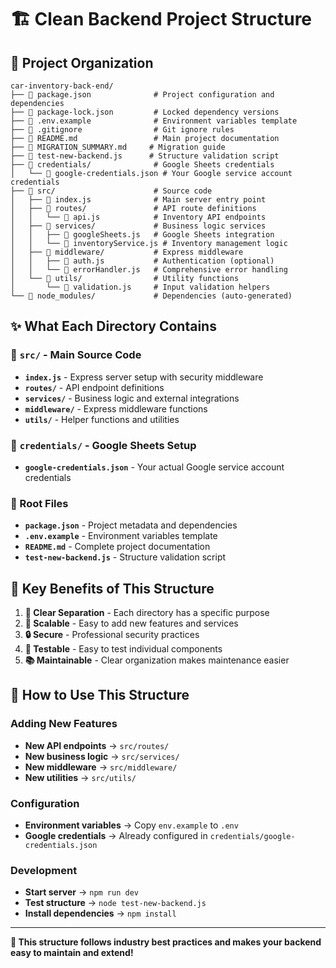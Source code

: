 # 🏗️ Clean Backend Project Structure

## 📁 **Project Organization**

```
car-inventory-back-end/
├── 📄 package.json              # Project configuration and dependencies
├── 📄 package-lock.json         # Locked dependency versions
├── 📄 .env.example              # Environment variables template
├── 📄 .gitignore                # Git ignore rules
├── 📄 README.md                 # Main project documentation
├── 📄 MIGRATION_SUMMARY.md     # Migration guide
├── 📄 test-new-backend.js      # Structure validation script
├── 📁 credentials/              # Google Sheets credentials
│   └── 📄 google-credentials.json # Your Google service account credentials
├── 📁 src/                      # Source code
│   ├── 📄 index.js              # Main server entry point
│   ├── 📁 routes/               # API route definitions
│   │   └── 📄 api.js            # Inventory API endpoints
│   ├── 📁 services/             # Business logic services
│   │   ├── 📄 googleSheets.js   # Google Sheets integration
│   │   └── 📄 inventoryService.js # Inventory management logic
│   ├── 📁 middleware/           # Express middleware
│   │   ├── 📄 auth.js           # Authentication (optional)
│   │   └── 📄 errorHandler.js   # Comprehensive error handling
│   └── 📁 utils/                # Utility functions
│       └── 📄 validation.js     # Input validation helpers
└── 📁 node_modules/             # Dependencies (auto-generated)
```

## ✨ **What Each Directory Contains**

### **📁 `src/` - Main Source Code**
- **`index.js`** - Express server setup with security middleware
- **`routes/`** - API endpoint definitions
- **`services/`** - Business logic and external integrations
- **`middleware/`** - Express middleware functions
- **`utils/`** - Helper functions and utilities

### **📁 `credentials/` - Google Sheets Setup**
- **`google-credentials.json`** - Your actual Google service account credentials

### **📄 Root Files**
- **`package.json`** - Project metadata and dependencies
- **`.env.example`** - Environment variables template
- **`README.md`** - Complete project documentation
- **`test-new-backend.js`** - Structure validation script

## 🔧 **Key Benefits of This Structure**

1. **🎯 Clear Separation** - Each directory has a specific purpose
2. **📱 Scalable** - Easy to add new features and services
3. **🔒 Secure** - Professional security practices
4. **🧪 Testable** - Easy to test individual components
5. **📚 Maintainable** - Clear organization makes maintenance easier

## 🚀 **How to Use This Structure**

### **Adding New Features**
- **New API endpoints** → `src/routes/`
- **New business logic** → `src/services/`
- **New middleware** → `src/middleware/`
- **New utilities** → `src/utils/`

### **Configuration**
- **Environment variables** → Copy `env.example` to `.env`
- **Google credentials** → Already configured in `credentials/google-credentials.json`

### **Development**
- **Start server** → `npm run dev`
- **Test structure** → `node test-new-backend.js`
- **Install dependencies** → `npm install`

---

**🎉 This structure follows industry best practices and makes your backend easy to maintain and extend!**
